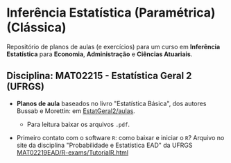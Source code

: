 # Inferência Estatística (Paramétrica) (Clássica)

Repositório de planos de aulas (e exercícios) para um curso em **Inferência Estatística** para **Economia**, **Administração** e **Ciências Atuariais**.  

## Disciplina: MAT02215 - Estatística Geral 2 (UFRGS)

* **Planos de aula** baseados no livro "Estatística Básica", dos autores Bussab e Morettin: em [EstatGeral2/aulas](aulas).
    + Para leitura baixar os arquivos `.pdf`.
    
* Primeiro contato com o software `R`: como baixar e iniciar o `R`? Arquivo no site da disciplina "Probabilidade e Estatística EAD" da UFRGS [MAT02219EAD/R-exams/TutorialR.html](https://htmlpreview.github.io/?https://github.com/markus-stein/MAT02219EAD/blob/master/R-exams/TutorialR.html)
